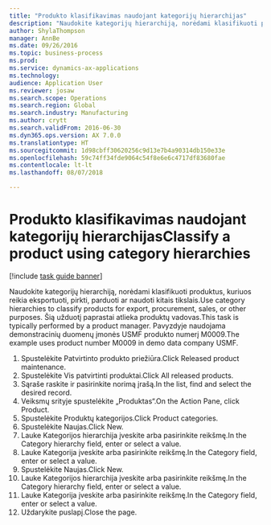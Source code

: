 ```yaml
--- 
title: "Produkto klasifikavimas naudojant kategorijų hierarchijas"
description: "Naudokite kategorijų hierarchiją, norėdami klasifikuoti produktus, kuriuos reikia eksportuoti, pirkti, parduoti ar naudoti kitais tikslais."
author: ShylaThompson
manager: AnnBe
ms.date: 09/26/2016
ms.topic: business-process
ms.prod: 
ms.service: dynamics-ax-applications
ms.technology: 
audience: Application User
ms.reviewer: josaw
ms.search.scope: Operations
ms.search.region: Global
ms.search.industry: Manufacturing
ms.author: crytt
ms.search.validFrom: 2016-06-30
ms.dyn365.ops.version: AX 7.0.0
ms.translationtype: HT
ms.sourcegitcommit: 1d98cbff30620256c9d13e7b4a90314db150e33e
ms.openlocfilehash: 59c74ff34fde9064c54f8e6e6c4717df83680fae
ms.contentlocale: lt-lt
ms.lasthandoff: 08/07/2018

---
```

# <a name="classify-a-product-using-category-hierarchies"></a><span data-ttu-id="ca308-103">Produkto klasifikavimas naudojant kategorijų hierarchijas</span><span class="sxs-lookup"><span data-stu-id="ca308-103">Classify a product using category hierarchies</span></span>

[!include [task guide banner](../../includes/task-guide-banner.md)]

<span data-ttu-id="ca308-104">Naudokite kategorijų hierarchiją, norėdami klasifikuoti produktus, kuriuos reikia eksportuoti, pirkti, parduoti ar naudoti kitais tikslais.</span><span class="sxs-lookup"><span data-stu-id="ca308-104">Use category hierarchies to classify products for export, procurement, sales, or other purposes.</span></span> <span data-ttu-id="ca308-105">Šią užduotį paprastai atlieka produktų vadovas.</span><span class="sxs-lookup"><span data-stu-id="ca308-105">This task is typically performed by a product manager.</span></span> <span data-ttu-id="ca308-106">Pavyzdyje naudojama demonstracinių duomenų įmonės USMF produkto numerį M0009.</span><span class="sxs-lookup"><span data-stu-id="ca308-106">The example uses product number M0009 in demo data company USMF.</span></span>

1. <span data-ttu-id="ca308-107">Spustelėkite Patvirtinto produkto priežiūra.</span><span class="sxs-lookup"><span data-stu-id="ca308-107">Click Released product maintenance.</span></span>
2. <span data-ttu-id="ca308-108">Spustelėkite Vis patvirtinti produktai.</span><span class="sxs-lookup"><span data-stu-id="ca308-108">Click All released products.</span></span>
3. <span data-ttu-id="ca308-109">Sąraše raskite ir pasirinkite norimą įrašą.</span><span class="sxs-lookup"><span data-stu-id="ca308-109">In the list, find and select the desired record.</span></span>
4. <span data-ttu-id="ca308-110">Veiksmų srityje spustelėkite „Produktas“.</span><span class="sxs-lookup"><span data-stu-id="ca308-110">On the Action Pane, click Product.</span></span>
5. <span data-ttu-id="ca308-111">Spustelėkite Produktų kategorijos.</span><span class="sxs-lookup"><span data-stu-id="ca308-111">Click Product categories.</span></span>
6. <span data-ttu-id="ca308-112">Spustelėkite Naujas.</span><span class="sxs-lookup"><span data-stu-id="ca308-112">Click New.</span></span>
7. <span data-ttu-id="ca308-113">Lauke Kategorijos hierarchija įveskite arba pasirinkite reikšmę.</span><span class="sxs-lookup"><span data-stu-id="ca308-113">In the Category hierarchy field, enter or select a value.</span></span>
8. <span data-ttu-id="ca308-114">Lauke Kategorija įveskite arba pasirinkite reikšmę.</span><span class="sxs-lookup"><span data-stu-id="ca308-114">In the Category field, enter or select a value.</span></span>
9. <span data-ttu-id="ca308-115">Spustelėkite Naujas.</span><span class="sxs-lookup"><span data-stu-id="ca308-115">Click New.</span></span>
10. <span data-ttu-id="ca308-116">Lauke Kategorijos hierarchija įveskite arba pasirinkite reikšmę.</span><span class="sxs-lookup"><span data-stu-id="ca308-116">In the Category hierarchy field, enter or select a value.</span></span>
11. <span data-ttu-id="ca308-117">Lauke Kategorija įveskite arba pasirinkite reikšmę.</span><span class="sxs-lookup"><span data-stu-id="ca308-117">In the Category field, enter or select a value.</span></span>
12. <span data-ttu-id="ca308-118">Uždarykite puslapį.</span><span class="sxs-lookup"><span data-stu-id="ca308-118">Close the page.</span></span>


